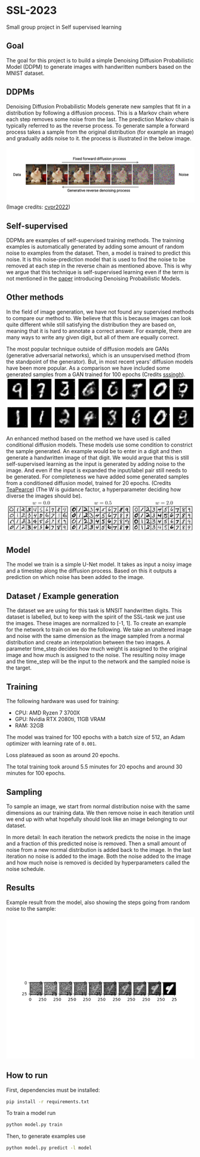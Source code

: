 # SSL-2023
Small group project in Self supervised learning

## Goal

The goal for this project is to build a simple Denoising Diffusion Probabilistic Model (DDPM) to generate images with handwritten numbers based on the MNIST dataset. 


## DDPMs
Denoising Diffusion Probabilistic Models generate new samples that fit in a distribution by following a diffusion process. This is a Markov chain where each step removes some noise from the last. The prediction Markov chain is typically referred to as the reverse process. To generate sample a forward process takes a sample from the original distribution (for example an image) and gradually adds noise to it. the process is illustrated in the below image. 

![Diffusion process](diffusion.png )
(Image credits: [cvpr2022](https://cvpr2022-tutorial-diffusion-models.github.io/))

## Self-supervised
DDPMs are examples of self-supervised training methods. The trainning examples is automatically generated by adding some amount of random noise to examples from the dataset. Then, a model is trained to predict this noise. It is this noise-prediction model that is used to find the noise to be removed at each step in the reverse chain as mentioned above.
This is why we argue that this technique is self-supervised learning even if the term is not mentioned in the [paper](https://arxiv.org/pdf/2006.11239.pdf) introducing Denoising Probabilistic Models.

## Other methods
In the field of image generation, we have not found any supervised methods to compare our method to. We believe that this is because images can look quite different while still satisfying the distribution they are based on, meaning that it is hard to annotate a correct answer. For example, there are many ways to write any given digit, but all of them are equally correct.

The most popular technique outside of diffusion models are GANs (generative adversarial networks), which is an unsupervised method (from the standpoint of the generator). But, in most recent years’ diffusion models have been more popular. As a comparison we have included some generated samples from a GAN trained for 100 epochs (Credits [sssingh](https://github.com/sssingh/mnist-digit-generation-gan)).
![GAN samples](GAN_samples.png)

An enhanced method based on the method we have used is called conditional diffusion models. These models use some condition to constrict the sample generated. An example would be to enter in a digit and then generate a handwritten image of that digit. We would argue that this is still self-supervised learning as the input is generated by adding noise to the image. And even if the input is expanded the input/label pair still needs to be generated. For completeness we have added some generated samples from a conditioned diffusion model, trained for 20 epochs. (Credits [TeaPearce](https://github.com/TeaPearce/Conditional_Diffusion_MNIST)) (The W is guidance factor, a hyperparameter deciding how diverse the images should be).
![Conditioned samples](Conditioned_samples.png)

## Model

The model we train is a simple U-Net model. It takes as input a noisy image and a timestep along the diffusion process. Based on this it outputs a prediction on which noise has been added to the image. 


## Dataset / Example generation
The dataset we are using for this task is MNSIT handwritten digits. This dataset is labelled, but to keep with the spirit of the SSL-task we just use the images. These images are normalized to [-1, 1].
To create an example for the network to train on we do the following.
We take an unaltered image and noise with the same dimension as the image sampled from a normal distribution and create an interpolation between the two images. A parameter time_step decides how much weight is assigned to the original image and how much is assigned to the noise.
The resulting noisy image and the time_step will be the input to the network and the sampled noise is the target.

## Training

The following hardware was used for training:

- CPU: AMD Ryzen 7 3700X
- GPU: Nvidia RTX 2080ti, 11GB VRAM
- RAM: 32GB

The model was trained for 100 epochs with a batch size of 512, an Adam optimizer with learning rate of `0.001`.

Loss plateaued as soon as around 20 epochs.

The total training took around 5.5 minutes for 20 epochs and around 30 minutes for 100 epochs.


## Sampling
To sample an image, we start from normal distribution noise with the same dimensions as our training data.
We then remove noise in each iteration until we end up with what hopefully should look like an image belonging to our dataset.

In more detail:
In each iteration the network predicts the noise in the image and a fraction of this predicted noise is removed.
Then a small amount of noise from a new normal distribution is added back to the image.
In the last iteration no noise is added to the image.
Both the noise added to the image and how much noise is removed is decided by hyperparameters called the noise schedule.



## Results

Example result from the model, also showing the steps going from random noise to the sample: 

![Example result](fig_readme.png)


## How to run 

First, dependencies must be installed: 
```bash
pip install -r requirements.txt
```

To train a model run 
```bash 
python model.py train
```

Then, to generate examples use

```bash
python model.py predict -l model
```
